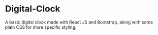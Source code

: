 # Digital-Clock
A basic digital clock made with React JS and Bootstrap, along with some plain CSS for more specific styling.

